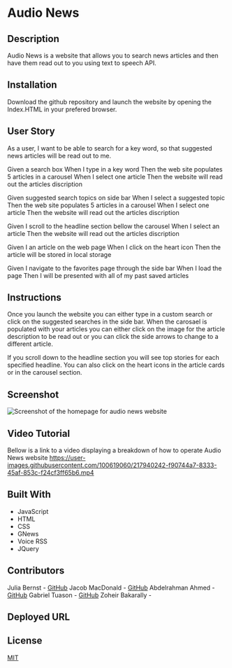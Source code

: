 # Audio News

## Description
Audio News is a website that allows you to search news articles and then have them read out to you using text to speech API.

## Installation

Download the github repository and launch the website by opening the Index.HTML in your prefered browser.

## User Story
As a user, I want to be able to search for a key word, so that suggested news articles will be read out to me.

Given a search box
When I type in a key word
Then the web site populates 5 articles in a carousel 
When I select one article
Then the website will read out the articles discription

Given suggested search topics on side bar
When I select a suggested topic
Then the web site populates 5 articles in a carousel 
When I select one article
Then the website will read out the articles discription

Given I scroll to the headline section bellow the carousel
When I select an article 
Then the website will read out the articles discription

Given I an article on the web page
When I click on the heart icon
Then the article will be stored in local storage

Given I navigate to the favorites page through the side bar
When I load the page
Then I will be presented with all of my past saved articles

## Instructions

Once you launch the website you can either type in a custom search or click on the suggested searches in the side bar. 
When the carosael is populated with your articles you can either  click on the image for the article description 
to be read out or you can click the side arrows to change to a different article.

If you scroll down to the headline section you will see top stories for each specified headline. You can also click on the heart icons in the article cards or in the carousel section. 

## Screenshot

![Screenshot of the homepage for audio news website](assets/images/audio-news.png)

## Video Tutorial

Bellow is a link to a video displaying a breakdown of how to operate Audio News website
https://user-images.githubusercontent.com/100619060/217940242-f90744a7-8333-45af-853c-f24cf3ff65b6.mp4

## Built With

- JavaScript
- HTML
- CSS
- GNews
- Voice RSS
- JQuery

## Contributors

Julia Bernst - [GitHub](https://github.com/jubernst)
Jacob MacDonald - [GitHub](https://github.com/MadDonald)
Abdelrahman Ahmed - [GitHub](https://github.com/AbdelrahmanAhmed605)
Gabriel Tuason - [GitHub](https://github.com/gabetuason)
Zoheir Bakarally - 

## Deployed URL


## License

[MIT](https://choosealicense.com/licenses/mit/)

